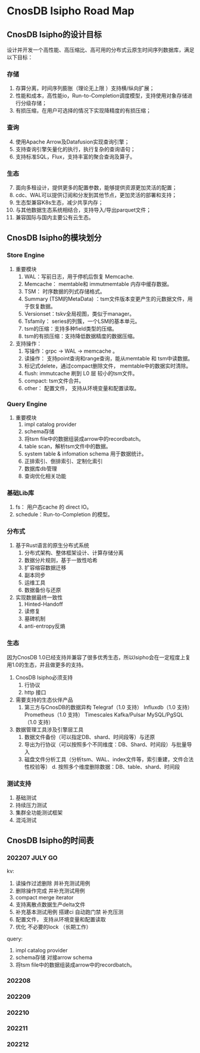 # CnosDB Isipho Road Map
## CnosDB Isipho的设计目标
设计并开发一个高性能、高压缩比、高可用的分布式云原生时间序列数据库，满足以下目标：
### 存储
1. 存算分离，时间序列膨胀（理论无上限 ）支持横/纵向扩展；
2. 性能和成本，高性能io，Run-to-Completion调度模型，支持使用对象存储进行分级存储；
3. 有损压缩，在用户可选择的情况下实现降精度的有损压缩；
### 查询
4. 使用Apache Arrow及Datafusion实现查询引擎；
5. 支持查询引擎矢量化的执行，执行复杂的查询语句；
6. 支持标准SQL，Flux，支持丰富的聚合查询及算子。
### 生态
7. 面向多租设计，提供更多的配置参数，能够提供资源更加灵活的配置；
8. cdc、WAL可以提供订阅和分发到其他节点，更加灵活的部署和支持；
9. 生态型兼容K8s生态，减少共享内存；
10. 与其他数据生态系统相结合，支持导入/导出parquet文件；
11. 兼容国际与国内主要公有云生态。
## CnosDB Isipho的模块划分
### Store Engine
1. 重要模块
    1. WAL：写前日志，用于停机后恢复 Memcache.
    2. Memcache： memtable和 immutmemtable 内存中缓存数据。
    3. TSM： 时序数据的列式存储格式。
    4. Summary (TSM的MetaData) ：tsm文件版本变更产生的元数据文件，用于恢复数据。
    5. Versionset：tskv全局视图，类似于manager。
    6. Tsfamily： series的列簇，一个LSM的基本单元。
    7. tsm的压缩：支持多种field类型的压缩。
    8. tsm的有损压缩：支持降低数据精度的数据压缩。
2. 支持操作：
    1. 写操作：grpc -> WAL -> memcache 。
    2. 读操作： 支持point查询和range查询，能从memtable 和 tsm中读数据。
    3. 标记式delete，通过compact删除文件， memtable中的数据实时清除。
    4. flush:  immutcache 刷到 L0 层 较小的tsm文件。
    5. compact:  tsm文件合并。
    6. other： 配置文件， 支持从环境变量和配置读取。
### Query Engine
1. 重要模块
    1. impl catalog provider
    2. schema存储
    3. 将tsm file中的数据组装成arrow中的recordbatch。
    4. table scan，解析tsm文件中的数据。
    5. system table & infomation schema 用于数据统计。
    6. 正排索引、倒排索引、定制化索引
    7. 数据库db管理
    8. 查询优化相关功能
### 基础Lib库
1. fs： 用户态cache 的 direct IO。
2. schedule：Run-to-Completion 的模型。
### 分布式
1. 基于Rust语言的原生分布式系统
    1. 分布式架构、整体框架设计、计算存储分离
    2. 数据分片规则，基于一致性哈希
    3. 扩容缩容数据迁移
    4. 副本同步
    5. 运维工具
    6. 数据备份与还原
2. 实现数据最终一致性
    1. Hinted-Handoff
    2. 读修复
    3. 墓碑机制
    4. anti-entropy反熵
### 生态
因为CnosDB 1.0已经支持并兼容了很多优秀生态，所以Isipho会在一定程度上复用1.0的生态，并且做更多的支持。
1. CnosDB Isipho必须支持
    1. 行协议
    2. http 接口
2. 需要支持的生态伙伴产品
    1. 第三方与CnosDB的数据异构
       Telegraf（1.0 支持）
       Influxdb（1.0 支持）
       Prometheus（1.0 支持）
       Timescales
       Kafka/Pulsar
       MySQL/PgSQL（1.0 支持）
3. 数据管理工具涉及引擎层工具
    1. 数据文件备份（可以指定DB、shard、时间段等）与还原
    2. 导出为行协议（可以按照多个不同维度：DB、Shard、时间段）与批量导入
    3. 磁盘文件分析工具（分析tsm、WAL、index文件等，索引重建，文件合法性校验等）
       d. 按照多个维度删除数据：DB、table、shard、时间段
### 测试支持
1. 基础测试
2. 持续压力测试
3. 集群全功能测试框架
4. 混沌测试
## CnosDB Isipho的时间表
### 202207 JULY GO
kv:
1. 读操作过滤删除  并补充测试用例
2. 删除操作完成  并补充测试用例
3. compact merge iterator
4. 支持离散点数据生产delta文件
5. 补充基本测试用例 搭建ci 自动跑门禁 补充压测
6. 配置文件， 支持从环境变量和配置读取
7. 优化 不必要的lock  （长期工作）

query:
1. impl catalog provider
2. schema存储 对接arrow schema
3. 将tsm file中的数据组装成arrow中的recordbatch。
### 202208
### 202209
### 202210
### 202211
### 202212
